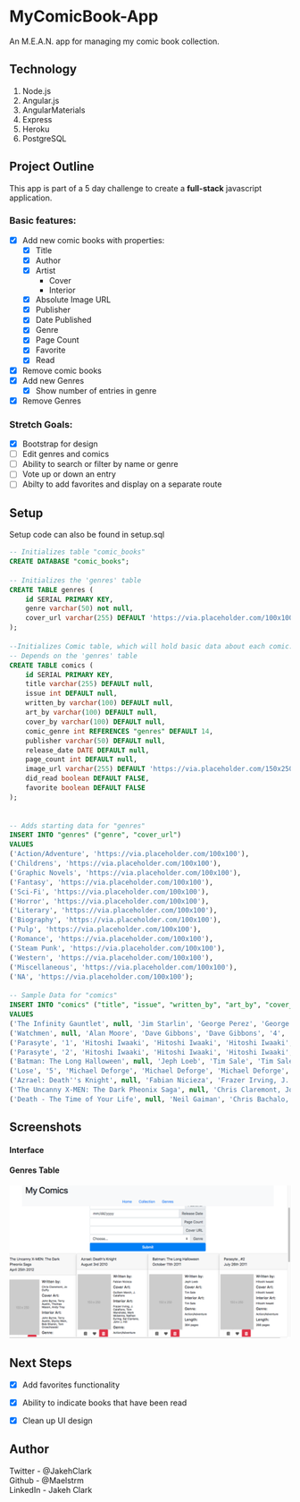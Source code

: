 # MyComicBook-App
An M.E.A.N. app for managing my comic book collection.

## Technology

1. Node.js
2. Angular.js
3. AngularMaterials
4. Express
5. Heroku
6. PostgreSQL

## Project Outline

This app is part of a 5 day challenge to create a **full-stack** javascript application.

### Basic features:

- [x] Add new comic books with properties:
	- [x] Title
	- [x] Author
	- [x] Artist
		- Cover
		- Interior
	- [x] Absolute Image URL
	- [x] Publisher
	- [x] Date Published
	- [x] Genre
	- [x] Page Count
	- [x] Favorite
	- [x] Read
- [x] Remove comic books
- [x] Add new Genres
	- [x] Show number of entries in genre
- [x] Remove Genres

### Stretch Goals:

- [x] Bootstrap for design
- [ ] Edit genres and comics
- [ ] Ability to search or filter by name or genre
- [ ] Vote up or down an entry
- [ ] Abilty to add favorites and display on a separate route

## Setup
Setup code can also be found in setup.sql
```sql
-- Initializes table "comic_books"
CREATE DATABASE "comic_books";

-- Initializes the 'genres' table
CREATE TABLE genres (
	id SERIAL PRIMARY KEY,
	genre varchar(50) not null,
	cover_url varchar(255) DEFAULT 'https://via.placeholder.com/100x100'
);

--Initializes Comic table, which will hold basic data about each comic.
-- Depends on the 'genres' table
CREATE TABLE comics (
	id SERIAL PRIMARY KEY,
	title varchar(255) DEFAULT null,
	issue int DEFAULT null,
	written_by varchar(100) DEFAULT null,
	art_by varchar(100) DEFAULT null,
	cover_by varchar(100) DEFAULT null,
	comic_genre int REFERENCES "genres" DEFAULT 14,
	publisher varchar(50) DEFAULT null,
	release_date DATE DEFAULT null,
	page_count int DEFAULT null,
	image_url varchar(255) DEFAULT 'https://via.placeholder.com/150x250',
	did_read boolean DEFAULT FALSE,
	favorite boolean DEFAULT FALSE
);


-- Adds starting data for "genres"
INSERT INTO "genres" ("genre", "cover_url")
VALUES
('Action/Adventure', 'https://via.placeholder.com/100x100'),
('Childrens', 'https://via.placeholder.com/100x100'),
('Graphic Novels', 'https://via.placeholder.com/100x100'),
('Fantasy', 'https://via.placeholder.com/100x100'),
('Sci-Fi', 'https://via.placeholder.com/100x100'),
('Horror', 'https://via.placeholder.com/100x100'),
('Literary', 'https://via.placeholder.com/100x100'),
('Biography', 'https://via.placeholder.com/100x100'),
('Pulp', 'https://via.placeholder.com/100x100'),
('Romance', 'https://via.placeholder.com/100x100'),
('Steam Punk', 'https://via.placeholder.com/100x100'),
('Western', 'https://via.placeholder.com/100x100'),
('Miscellaneous', 'https://via.placeholder.com/100x100'),
('NA', 'https://via.placeholder.com/100x100');

-- Sample Data for "comics"
INSERT INTO "comics" ("title", "issue", "written_by", "art_by", "cover_by", "comic_genre", "publisher", "release_date", "page_count", "image_url", "did_read", "favorite")
VALUES
('The Infinity Gauntlet', null, 'Jim Starlin', 'George Perez', 'George Perez', '1', 'Marvel', 'July 10, 1991', '256', 'https://via.placeholder.com/150x250', TRUE, TRUE),
('Watchmen', null, 'Alan Moore', 'Dave Gibbons', 'Dave Gibbons', '4', 'DC Comics', 'April 1, 1995', '416', 'https://via.placeholder.com/150x250', TRUE, FALSE),
('Parasyte', '1', 'Hitoshi Iwaaki', 'Hitoshi Iwaaki', 'Hitoshi Iwaaki', '1', 'Kodansha Comics', 'July 26, 2011', '288', 'https://via.placeholder.com/150x250', FALSE, TRUE),
('Parasyte', '2', 'Hitoshi Iwaaki', 'Hitoshi Iwaaki', 'Hitoshi Iwaaki', '1', 'Kodansha Comics', 'July 26, 2011', '288', 'https://via.placeholder.com/150x250', TRUE, TRUE),
('Batman: The Long Halloween', null, 'Jeph Loeb', 'Tim Sale', 'Tim Sale', '1', 'DC Comics', 'October 11, 2011', '384', 'https://via.placeholder.com/150x250', FALSE, FALSE),
('Lose', '5', 'Michael Deforge', 'Michael Deforge', 'Michael Deforge', '13', 'Koyama Press', null, null, 'https://via.placeholder.com/150x250', TRUE, TRUE),
('Azrael: Death''s Knight', null, 'Fabian Nicieza', 'Frazer Irving, J. Calafiore, Tom Mandrake, Mark Mckenna, Nathan Eyring, Sal Cipriano, John J. Hill', 'Guillem March, J. Calafiore', '1', 'DC Comics', 'August 3, 2010', '144', 'https://via.placeholder.com/150x250', TRUE, FALSE),
('The Uncanny X-MEN: The Dark Pheonix Saga', null, 'Chris Claremont, Jo Duffy', 'John Byrne, Terry Austin, Glynis Wein, Bob Sharen, Tom Orzechowski', 'John Byrne, Terry Austin, Thomas Mason, Andy Troy', '1', 'Marvel Comics', 'April 25, 2012', '200', 'https://via.placeholder.com/150x250', TRUE, TRUE),
('Death - The Time of Your Life', null, 'Neil Gaiman', 'Chris Bachalo, Mark Buckingham, Mark Pennington, Matt Hollingsworth, Todd Klein', 'Dave Mckean', '4', 'DC/Vertigo Comics', 'December 1, 1997', '96', 'https://via.placeholder.com/150x250', FALSE, FALSE);
```

## Screenshots
#### Interface
#### Genres Table
![](screenshots/screenshot.png)

## Next Steps
- [x] Add favorites functionality
- [x] Ability to indicate books that have been read
- [x] Clean up UI design


## Author
Twitter - @JakehClark <br>
Github - @Maelstrm <br>
LinkedIn - Jakeh Clark